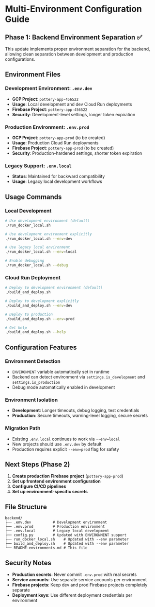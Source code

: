 # Multi-Environment Configuration Guide

## Phase 1: Backend Environment Separation ✅

This update implements proper environment separation for the backend, allowing clean separation between development and production configurations.

## Environment Files

### Development Environment: `.env.dev`
- **GCP Project**: `pottery-app-456522`
- **Usage**: Local development and dev Cloud Run deployments
- **Firebase Project**: `pottery-app-456522`
- **Security**: Development-level settings, longer token expiration

### Production Environment: `.env.prod`
- **GCP Project**: `pottery-app-prod` (to be created)
- **Usage**: Production Cloud Run deployments
- **Firebase Project**: `pottery-app-prod` (to be created)
- **Security**: Production-hardened settings, shorter token expiration

### Legacy Support: `.env.local`
- **Status**: Maintained for backward compatibility
- **Usage**: Legacy local development workflows

## Usage Commands

### Local Development
```bash
# Use development environment (default)
./run_docker_local.sh

# Use development environment explicitly
./run_docker_local.sh --env=dev

# Use legacy local environment
./run_docker_local.sh --env=local

# Enable debugging
./run_docker_local.sh --debug
```

### Cloud Run Deployment
```bash
# Deploy to development environment (default)
./build_and_deploy.sh

# Deploy to development explicitly
./build_and_deploy.sh --env=dev

# Deploy to production
./build_and_deploy.sh --env=prod

# Get help
./build_and_deploy.sh --help
```

## Configuration Features

### Environment Detection
- `ENVIRONMENT` variable automatically set in runtime
- Backend can detect environment via `settings.is_development` and `settings.is_production`
- Debug mode automatically enabled in development

### Environment Isolation
- **Development**: Longer timeouts, debug logging, test credentials
- **Production**: Secure timeouts, warning-level logging, secure secrets

### Migration Path
- Existing `.env.local` continues to work via `--env=local`
- New projects should use `.env.dev` by default
- Production requires explicit `--env=prod` flag for safety

## Next Steps (Phase 2)

1. **Create production Firebase project** (`pottery-app-prod`)
2. **Set up frontend environment configuration**
3. **Configure CI/CD pipelines**
4. **Set up environment-specific secrets**

## File Structure
```
backend/
├── .env.dev          # Development environment
├── .env.prod         # Production environment
├── .env.local        # Legacy local development
├── config.py         # Updated with ENVIRONMENT support
├── run_docker_local.sh    # Updated with --env parameter
├── build_and_deploy.sh    # Updated with --env parameter
└── README-environments.md # This file
```

## Security Notes

- **Production secrets**: Never commit `.env.prod` with real secrets
- **Service accounts**: Use separate service accounts per environment
- **Firebase projects**: Keep dev and prod Firebase projects completely separate
- **Deployment keys**: Use different deployment credentials per environment
